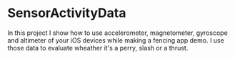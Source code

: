 # SensorActivityData

In this project I show how to use accelerometer, magnetometer, gyroscope and altimeter of your iOS devices while making a fencing app demo.
I use those data to evaluate wheather it's a perry, slash or a thrust. 
